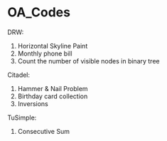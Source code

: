 # OA_Codes

DRW:
1) Horizontal Skyline Paint
2) Monthly phone bill
3) Count the number of visible nodes in binary tree


Citadel:
1) Hammer & Nail Problem
2) Birthday card collection
3) Inversions

TuSimple:
1) Consecutive Sum
